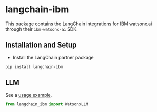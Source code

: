 # langchain-ibm

This package contains the LangChain integrations for IBM watsonx.ai through their `ibm-watsonx-ai` SDK.

## Installation and Setup

- Install the LangChain partner package
```bash
pip install langchain-ibm
```

## LLM

See a [usage example](https://python.langchain.com/docs/integrations/llms/watsonxllm).

```python
from langchain_ibm import WatsonxLLM
```
